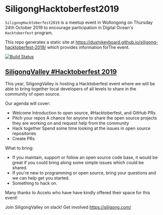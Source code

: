 # SiligongHacktoberfest2019

`SiligongHacktoberfest2019` is a meetup event in Wollongong on Thursday 24th October 2019 to encourage participation in Digital Ocean's `Hacktoberfest` program.

This repo generates a static site at https://dustykeyboard.github.io/siligong-hacktoberfest-2019/ which provides information forThe event.

[![Build Status](https://travis-ci.org/dustykeyboard/siligong-hacktoberfest-2019.svg?branch=master)](https://travis-ci.org/dustykeyboard/siligong-hacktoberfest-2019)

## [SiligongValley #Hacktoberfest 2019](https://www.meetup.com/SiligongValley/events/265486790/)

This year, SiligongValley is hosting a Hacktoberfest event where we will be able to bring together local developers of all levels to share in the community of open source.

Our agenda will cover:

* Welcome
Introduction to open source, #Hacktoberfest, and GitHub PRs
* Pitch your repos
A chance for anyone to share the open source projects they are working on and request help from the community
* Hack together
Spend some time looking at the issues in open source repositories
* Create PRs

What to bring:

* If you maintain, support or follow an open source code base, it would be great if you could bring along some simple issues which could be shared.
* If you're new to programming or open source, bring your questions and we can help get you started.
* Something to hack on.

Many thanks to Accelo who have have kindly offered their space for this event!

Join SiligongValley on slack! Get involved https://siligong.com/

